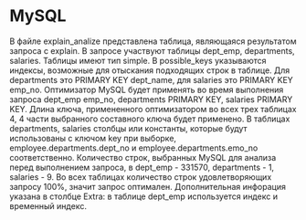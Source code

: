 # MySQL
В файле explain_analize представлена таблица, являющаяся результатом запроса с explain. 
 В запросе участвуют таблицы dept_emp, departments, salaries.
 Таблицы имеют тип simple.
 В possible_keys указываются индексы, возможные для отыскания подходящих строк в таблице. Для departments это PRIMARY KEY dept_name, для salaries это PRIMARY KEY emp_no.
 Оптимизатор MySQL будет применять во время выполнения запроса dept_emp emp_no, departments PRIMARY KEY, salaries PRIMARY KEY.
 Длина ключа, примененного оптимизатором во всех трех таблицах 4, 4 части выбранного составного ключа будет применено.
 В таблицах departments, salaries столбцы или константы, которые будут использованы с ключом key при выборке, employee.departments.dept_no и  employee.departments.emo_no соответственно.
 Количество строк, выбранных MySQL для анализа перед выполнением запроса, в dept_emp - 331570, departments - 1, salaries - 9.
 Во всех таблицах количество строк удовлетворяющих запросу 100%, значит запрос оптимален.
 Дополнительная инфорация указана в столбце Extra: в таблице dept_emp используется индекс и временный индекс. 

